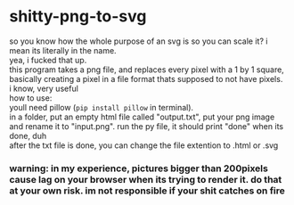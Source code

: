 # shitty-png-to-svg
so you know how the whole purpose of an svg is so you can scale it? i mean its literally in the name.  
yea, i fucked that up.  
this program takes a png file, and replaces every pixel with a 1 by 1 square, basically creating a pixel in a file format thats supposed to not have pixels.  
i know, very useful  
how to use:  
youll need pillow (`pip install pillow` in terminal).  
in a folder, put an empty html file called "output.txt", put your png image and rename it to "input.png". run the py file, it should print "done" when its done, duh  
after the txt file is done, you can change the file extention to .html or .svg
### warning: in my experience, pictures bigger than 200pixels cause lag on your browser when its trying to render it. do that at your own risk. im not responsible if your shit catches on fire
